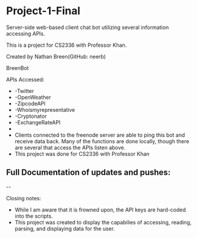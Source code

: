 # Project-1-Final
Server-side web-based client chat bot utilizing several information accessing APIs.

This is a project for CS2336 with Professor Khan.

Created by Nathan Breen(GitHub: neerb)
 
BreenBot  

APIs Accessed:
 * 	-Twitter
 * 	-OpenWeather
 * 	-ZipcodeAPI
 * 	-Whoismyrepresentative
 * 	-Cryptonator
 * 	-ExchangeRateAPI
 * 
 * Clients connected to the freenode server are able to ping this bot and receive data back.  Many of the functions are done locally, though there are several that access the APIs listen above.
 * This project was done for CS2336 with Professor Khan

Full Documentation of updates and pushes:
--

--


Closing notes:
* While I am aware that it is frowned upon, the API keys are hard-coded into the scripts.
* This project was created to display the capabilies of accessing, reading, parsing, and displaying data for the user.


